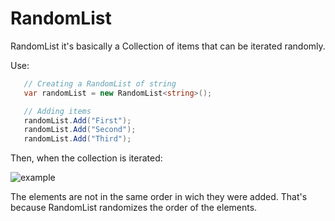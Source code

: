 # RandomList
RandomList it's basically a Collection of items that can be iterated randomly.

Use:

```csharp
   // Creating a RandomList of string 
   var randomList = new RandomList<string>();

   // Adding items
   randomList.Add("First");
   randomList.Add("Second");
   randomList.Add("Third");
```
Then, when the collection is iterated:

![example](https://lut.im/qOAfeSWmaX/epGiOnVaofK7kcRo.png)

The elements are not in the same order in wich they were added. That's because RandomList randomizes the order of the elements.
